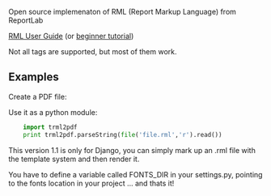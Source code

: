 Open source implemenaton of RML (Report Markup Language) from ReportLab

[RML User Guide](http://www.reportlab.com/docs/rml2pdf-userguide.pdf)  (or [beginner tutorial](http://www.reportlab.com/docs/rml-for-idiots.pdf))

Not all tags are supported, but most of them work.
 

Examples
--------

Create a PDF file:

Use it as a python module:
```python
	import trml2pdf
	print trml2pdf.parseString(file('file.rml','r').read())
```
 
This version 1.1 is only for Django, you can simply mark up an .rml file with the template system and then render it.

You have to define a variable called FONTS_DIR in your settings.py, pointing to the fonts location in your project ... and thats it!
